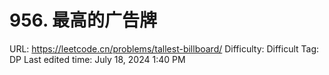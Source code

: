 # 956. 最高的广告牌

URL: https://leetcode.cn/problems/tallest-billboard/
Difficulty: Difficult
Tag: DP
Last edited time: July 18, 2024 1:40 PM